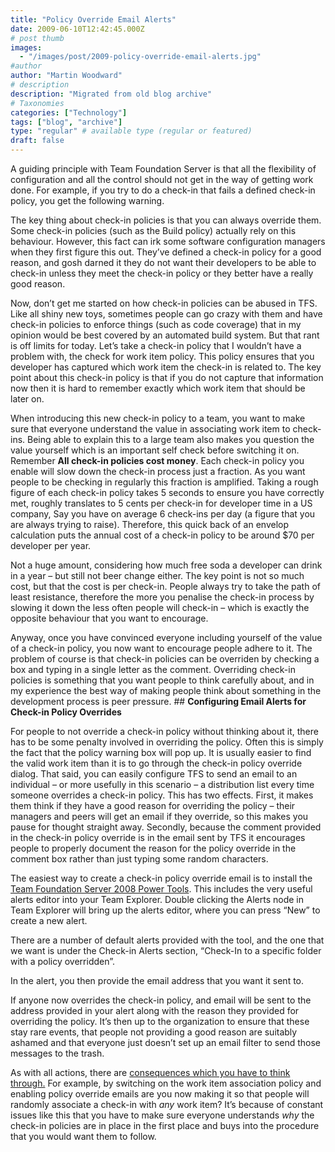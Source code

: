 ```yaml
---
title: "Policy Override Email Alerts"
date: 2009-06-10T12:42:45.000Z
# post thumb
images:
  - "/images/post/2009-policy-override-email-alerts.jpg"
#author
author: "Martin Woodward"
# description
description: "Migrated from old blog archive"
# Taxonomies
categories: ["Technology"]
tags: ["blog", "archive"]
type: "regular" # available type (regular or featured)
draft: false
---
```


A guiding principle with Team Foundation Server is that all the flexibility of configuration and all the control should not get in the way of getting work done.  For example, if you try to do a check-in that fails a defined check-in policy, you get the following warning.  

The key thing about check-in policies is that you can always override them.  Some check-in policies (such as the Build policy) actually rely on this behaviour.  However, this fact can irk some software configuration managers when they first figure this out.  They’ve defined a check-in policy for a good reason, and gosh darned it they do not want their developers to be able to check-in unless they meet the check-in policy or they better have a really good reason.  

Now, don’t get me started on how check-in policies can be abused in TFS.  Like all shiny new toys, sometimes people can go crazy with them and have check-in policies to enforce things (such as code coverage) that in my opinion would be best covered by an automated build system.  But that rant is off limits for today.  Let’s take a check-in policy that I wouldn’t have a problem with, the check for work item policy.  This policy ensures that you developer has captured which work item the check-in is related to.  The key point about this check-in policy is that if you do not capture that information now then it is hard to remember exactly which work item that should be later on.    

When introducing this new check-in policy to a team, you want to make sure that everyone understand the value in associating work item to check-ins.  Being able to explain this to a large team also makes you question the value yourself which is an important self check before switching it on.  Remember **All check-in policies cost money**.  Each check-in policy you enable will slow down the check-in process just a fraction.  As you want people to be checking in regularly this fraction is amplified.  Taking a rough figure of each check-in policy takes 5 seconds to ensure you have correctly met, roughly translates to 5 cents per check-in for developer time in a US company,  Say you have on average 6 check-ins per day (a figure that you are always trying to raise).  Therefore, this quick back of an envelop calculation puts the annual cost of a check-in policy to be around $70 per developer per year.   

Not a huge amount, considering how much free soda a developer can drink in a year – but still not beer change either.  The key point is not so much cost, but that the cost is per check-in.  People always try to take the path of least resistance, therefore the more you penalise the check-in process by slowing it down the less often people will check-in – which is exactly the opposite behaviour that you want to encourage.  

Anyway, once you have convinced everyone including yourself of the value of a check-in policy, you now want to encourage people adhere to it.  The problem of course is that check-in policies can be overriden by checking a box and typing in a single letter as the comment.  Overriding check-in policies is something that you want people to think carefully about, and in my experience the best way of making people think about something in the development process is peer pressure.  ## **Configuring Email Alerts for Check-in Policy Overrides**  

For people to not override a check-in policy without thinking about it, there has to be some penalty involved in overriding the policy.  Often this is simply the fact that the policy warning box will pop up.  It is usually easier to find the valid work item than it is to go through the check-in policy override dialog.  That said, you can easily configure TFS to send an email to an individual – or more usefully in this scenario – a distribution list every time someone overrides a check-in policy.  This has two effects.  First, it makes them think if they have a good reason for overriding the policy – their managers and peers will get an email if they override, so this makes you pause for thought straight away.  Secondly, because the comment provided in the check-in policy override is in the email sent by TFS it encourages people to properly document the reason for the policy override in the comment box rather than just typing some random characters.  

The easiest way to create a check-in policy override email is to install the [Team Foundation Server 2008 Power Tools](http://msdn.microsoft.com/en-us/teamsystem/bb980963.aspx).  This includes the very useful alerts editor into your Team Explorer.  Double clicking the Alerts node in Team Explorer will bring up the alerts editor, where you can press “New” to create a new alert.  

There are a number of default alerts provided with the tool, and the one that we want is under the Check-in Alerts section, “Check-In to a specific folder with a policy overridden”.  

 In the alert, you then provide the email address that you want it sent to.  

If anyone now overrides the check-in policy, and email will be sent to the address provided in your alert along with the reason they provided for overriding the policy.  It’s then up to the organization to ensure that these stay rare events, that people not providing a good reason are suitably ashamed and that everyone just doesn’t set up an email filter to send those messages to the trash.  

As with all actions, there are [consequences which you have to think through.](http://www.woodwardweb.com/vsts/the_measurement.html)  For example, by switching on the work item association policy and enabling policy override emails are you now making it so that people will randomly associate a check-in with *any* work item?  It’s because of constant issues like this that you have to make sure everyone understands *why* the check-in policies are in place in the first place and buys into the procedure that you would want them to follow.